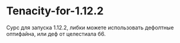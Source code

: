 # Tenacity-for-1.12.2
Сурс для запуска 1.12.2, либки можете использовать дефолтные оптифайна, или деф от целестиала б6.

